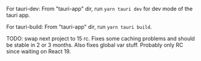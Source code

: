 For tauri-dev:
From "tauri-app" dir, run `yarn tauri dev` for dev mode of the tauri app.

For tauri-build:
From "tauri-app" dir, run `yarn tauri build`.

TODO: swap next project to 15 rc. Fixes some caching problems and should be stable in 2 or 3 months.
Also fixes global var stuff. Probably only RC since waiting on React 19.
